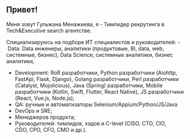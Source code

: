 ## Привет! 
Меня зовут Гульжана Менажиева, я - Тимлидер рекрутинга в Tech&Executive search агентстве.

Специализируюсь на подборе ИТ специалистов и руководителей:
- Data: Data инженеры, аналитики (продуктовые, BI, data, web, системные, бизнес), Data Science, системные аналитики, бизнес аналитики, 
- Development: RoR разработчики, Python разработчики (Aiohttp, FastApi, Flask, Django), Golang разработчики, Perl разработчики (Catalyst, Mojolicious), Java (Spring) разработчики, Mobile разработчики (Kotlin, Swift, Flutter, React Native), JS разработчики (React, Vue.js, Node.js);
- QA: ручные и автоматизаторы Selenium/Appium/Python/JS/Java
- DevOps и SRE;
- Менеджеров продукта;
- Руководителей: тимлидов, хэдов и С-level (CISO, CTO, CIO, CDO, СРО, CFO, СМО и др.).
